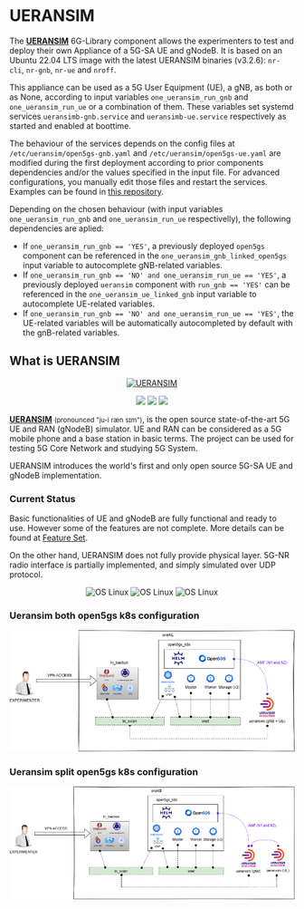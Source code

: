 # UERANSIM

The [**UERANSIM**](https://github.com/aligungr/UERANSIM) 6G-Library component allows the experimenters to test and deploy their own Appliance of a 5G-SA UE and gNodeB.
It is based on an Ubuntu 22.04 LTS image with the latest UERANSIM binaries (v3.2.6): `nr-cli`, `nr-gnb`, `nr-ue` and `nroff`.

This appliance can be used as a 5G User Equipment (UE), a gNB, as both or as None, according to input variables `one_ueransim_run_gnb` and `one_ueransim_run_ue` or a combination of them. These variables set systemd services `ueransimb-gnb.service` and `ueransimb-ue.service` respectively as started and enabled at boottime.

The behaviour of the services depends on the config files at `/etc/ueransim/open5gs-gnb.yaml` and `/etc/ueransim/open5gs-ue.yaml` are modified during the first deployment according to prior components dependencies and/or the values specified in the input file.
For advanced configurations, you manually edit those files and restart the services. Examples can be found in [this repository](https://github.com/s5uishida/open5gs_5gc_ueransim_sample_config).

Depending on the chosen behaviour (with input variables `one_ueransim_run_gnb` and `one_ueransim_run_ue` respectivelly), the following dependencies are aplied:
- If `one_ueransim_run_gnb == 'YES'`, a previously deployed `open5gs` component can be referenced in the `one_ueransim_gnb_linked_open5gs` input variable to autocomplete gNB-related variables.
- If `one_ueransim_run_gnb == 'NO' and one_ueransim_run_ue == 'YES'`, a previously deployed `ueransim` component with `run_gnb == 'YES'` can be referenced in the `one_ueransim_ue_linked_gnb` input variable to autocomplete UE-related variables.
- If `one_ueransim_run_gnb == 'NO' and one_ueransim_run_ue == 'YES'`, the UE-related variables will be automatically autocompleted by default with the gnB-related variables.







## What is UERANSIM
<p align="center">
  <a href="https://github.com/aligungr/UERANSIM">
    <img src="https://raw.githubusercontent.com/aligungr/UERANSIM/master/.github/logo.png" width="125" title="UERANSIM">
  </a>
</p>
<p align="center">
<img src="https://img.shields.io/badge/UERANSIM-v3.2.6-blue" />
<img src="https://img.shields.io/badge/3GPP-R15-orange" />
<img src="https://img.shields.io/badge/License-GPL--3.0-green"/>
</p>

[**UERANSIM**](https://github.com/aligungr/UERANSIM) <small>(pronounced "ju-i ræn sɪm")</small>, is the open source state-of-the-art 5G UE and RAN (gNodeB)
simulator. UE and RAN can be considered as a 5G mobile phone and a base station in basic terms. The project can be used for
testing 5G Core Network and studying 5G System.

UERANSIM introduces the world's first and only open source 5G-SA UE and gNodeB implementation.

### Current Status

Basic functionalities of UE and gNodeB are fully functional and ready to use. However some of the features are not complete.
More details can be found at [Feature Set](https://github.com/aligungr/UERANSIM/wiki/Feature-Set).

On the other hand, UERANSIM does not fully provide physical layer. 5G-NR radio interface is partially implemented, and simply simulated over UDP protocol.

<p align="center">
<img src="https://img.shields.io/badge/Radio%20Interface-simulated-orange" alt="OS Linux"/>
<img src="https://img.shields.io/badge/Control%20Plane-functional-green" alt="OS Linux"/>  
<img src="https://img.shields.io/badge/User%20Plane-functional-green" alt="OS Linux"/>
</p>

### Ueransim both open5gs k8s configuration

![ueransim_both](https://github.com/6G-SANDBOX/6G-Library/blob/assets/ueransim/ueransim_both_open5gs_k8s.png)

### Ueransim split open5gs k8s configuration

![ueransim_split](https://github.com/6G-SANDBOX/6G-Library/blob/assets/ueransim/ueransim_split_open5gs_k8s.png)
